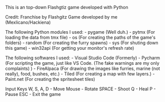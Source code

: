 This is an top-down Flashgtiz game developed with Python

Credit:
Franchise by Flashgitz
Game developed by me (Mexlicano/Hackiena)

The following Python modules I used:
	- pygame (Well duh.)
	- pytmx (For loading the data from tmx file)
	- os (For creating the paths of the game's folders)
	- random (For creating the furry spawns)
	- sys (For shuting down this game)
	- win32api (For getting your monitor's refresh rate)

The following softwares I used:
	- Visual Studio Code (Formerly)
	- Pycharm (For scripting the game, just like VS Code. (The fake warnings are my only complaints) )
	- FireAlpaca (For drawing the images like furries, marine (not really), food, bushes, etc.)
	- Tiled (For creating a map with few layers.)
	- Paint.net (For creating the spritesheet tiles)


Input Keys
W, S, A, D - Move
Mouse - Rotate
SPACE - Shoot
Q - Heal
P - Pause
ESC - Exit the game

